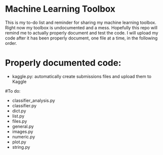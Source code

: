 # Machine Learning Toolbox
This is my to-do list and reminder for sharing my machine learning toolbox. Right now my toolbox is undocumented and a mess. Hopefully this repo will remind me to actually properly document and test the code. I will upload my code after it has been properly document, one file at a time, in the following order.

# Properly documented code:
- kaggle.py: automatically create submissions files and upload them to Kaggle

#To do:
- classifier_analysis.py
- classifier.py
- dict.py
- list.py
- files.py
- general.py
- images.py
- numeric.py
- plot.py
- string.py

